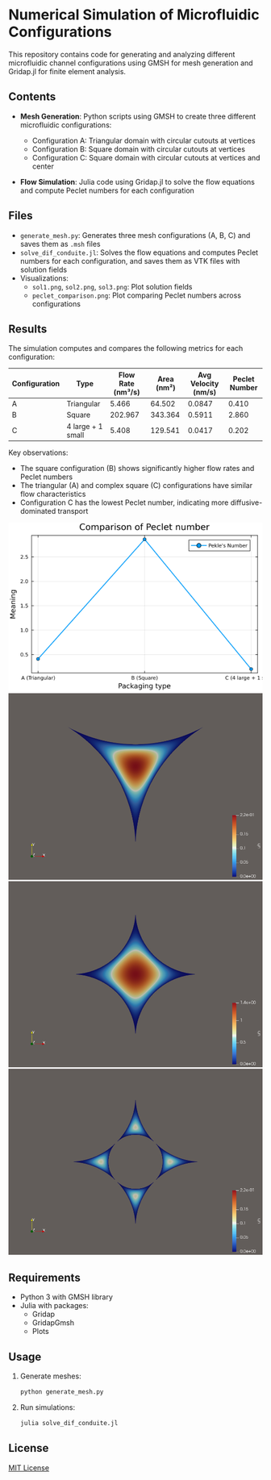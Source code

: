 # Numerical Simulation of Microfluidic Configurations

This repository contains code for generating and analyzing different microfluidic channel configurations using GMSH for mesh generation and Gridap.jl for finite element analysis.

## Contents

- **Mesh Generation**: Python scripts using GMSH to create three different microfluidic configurations:
  - Configuration A: Triangular domain with circular cutouts at vertices
  - Configuration B: Square domain with circular cutouts at vertices
  - Configuration C: Square domain with circular cutouts at vertices and center

- **Flow Simulation**: Julia code using Gridap.jl to solve the flow equations and compute Peclet numbers for each configuration

## Files

- `generate_mesh.py`: Generates three mesh configurations (A, B, C) and saves them as `.msh` files
- `solve_dif_conduite.jl`: Solves the flow equations and computes Peclet numbers for each configuration, and saves them as VTK files with solution fields
- Visualizations:
  - `sol1.png`, `sol2.png`, `sol3.png`: Plot solution fields
  - `peclet_comparison.png`: Plot comparing Peclet numbers across configurations

## Results

The simulation computes and compares the following metrics for each configuration:

| Configuration | Type                  | Flow Rate (nm³/s) | Area (nm²)      | Avg Velocity (nm/s) | Peclet Number |
|--------------|-----------------------|------------------|-----------------|---------------------|---------------|
| A            | Triangular            | 5.466            | 64.502          | 0.0847              | 0.410         |
| B            | Square                | 202.967          | 343.364         | 0.5911              | 2.860         |
| C            | 4 large + 1 small     | 5.408            | 129.541         | 0.0417              | 0.202         |

Key observations:
- The square configuration (B) shows significantly higher flow rates and Peclet numbers
- The triangular (A) and complex square (C) configurations have similar flow characteristics
- Configuration C has the lowest Peclet number, indicating more diffusive-dominated transport

![Peclet Number Comparison](peclet_comparison.png)
![sol1](sol1.png)
![sol2](sol2.png)
![sol3](sol3.png)
## Requirements

- Python 3 with GMSH library
- Julia with packages:
  - Gridap
  - GridapGmsh
  - Plots

## Usage

1. Generate meshes:
   ```bash
   python generate_mesh.py
   ```

2. Run simulations:
   ```bash
   julia solve_dif_conduite.jl
   ```

## License

[MIT License](LICENSE)
